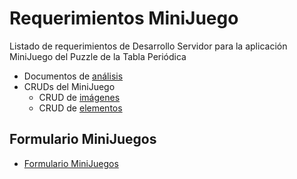 # Requerimientos MiniJuego

Listado de requerimientos de Desarrollo Servidor para la aplicación MiniJuego del Puzzle de la Tabla Periódica

- Documentos de [análisis](https://github.com/RubenTorresGutierrez/RequerimientosMiniJuego/tree/master/analisis)
- CRUDs del MiniJuego
    - CRUD de [imágenes](https://github.com/RubenTorresGutierrez/RequerimientosMiniJuego/tree/imagenes)
    - CRUD de [elementos](https://github.com/RubenTorresGutierrez/RequerimientosMiniJuego/tree/elementos)

## Formulario MiniJuegos

- [Formulario MiniJuegos](https://github.com/RubenTorresGutierrez/Formulario_MiniJuego)
